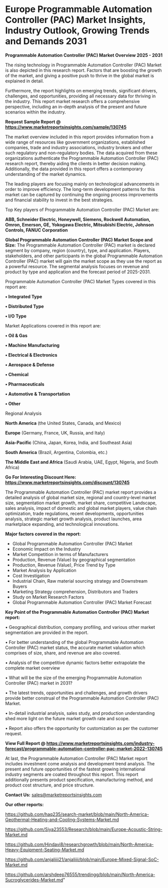 # Europe Programmable Automation Controller (PAC) Market Insights, Industry Outlook, Growing Trends and Demands 2031

<Strong> Programmable Automation Controller (PAC) Market Overview 2025 - 2031</strong>

The rising technology in Programmable Automation Controller (PAC) Market is also depicted in this research report. Factors that are boosting the growth of the market, and giving a positive push to thrive in the global market is explained in detail.

Furthermore, the report highlights on emerging trends, significant drivers, challenges, and opportunities, providing all necessary data for thriving in the industry. This report market research offers a comprehensive perspective, including an in-depth analysis of the present and future scenarios within the industry.

<strong>Request Sample Report @ <a href=https://www.marketreportsinsights.com/sample/130745>https://www.marketreportsinsights.com/sample/130745</a></strong>

The market overview included in this report provides information from a wide range of resources like government organizations, established companies, trade and industry associations, industry brokers and other such regulatory and non-regulatory bodies. The data acquired from these organizations authenticate the Programmable Automation Controller (PAC) research report, thereby aiding the clients in better decision making. Additionally, the data provided in this report offers a contemporary understanding of the market dynamics.

The leading players are focusing mainly on technological advancements in order to improve efficiency. The long-term development patterns for this market can be captured by continuing the ongoing process improvements and financial stability to invest in the best strategies.

Top Key players of Programmable Automation Controller (PAC) Market are:

<strong>ABB, Schneider Electric, Honeywell, Siemens, Rockwell Automation, Omron, Emerson, GE, Yokogawa Electric, Mitsubishi Electric, Johnson Controls, FANUC Corporation</strong>

<strong><b>Global Programmable Automation Controller (PAC) Market Scope and Size:</b></strong>
The Programmable Automation Controller (PAC) market is declared segment by company, region (country), type, and application. Players, stakeholders, and other participants in the global Programmable Automation Controller (PAC) market will gain the market scope as they use the report as a powerful resource. The segmental analysis focuses on revenue and product by type and application and the forecast period of 2025-2031.

Programmable Automation Controller (PAC) Market Types covered in this report are:

<strong>• Integrated Type

• Distributed Type

• I/O Type</strong>

Market Applications covered in this report are:

<strong>• Oil & Gas

• Machine Manufacturing

• Electrical & Electronics

• Aerospace & Defense

• Chemical

• Pharmaceuticals

• Automotive & Transportation

• Other</strong> 

Regional Analysis

<strong>North America</strong> (the United States, Canada, and Mexico)

<strong>Europe</strong> (Germany, France, UK, Russia, and Italy)

<strong>Asia-Pacific</strong> (China, Japan, Korea, India, and Southeast Asia)

<strong>South America</strong> (Brazil, Argentina, Colombia, etc.)

<strong>The Middle East and Africa</strong> (Saudi Arabia, UAE, Egypt, Nigeria, and South Africa)

<strong>Go For Interesting Discount Here: <a href=https://www.marketreportsinsights.com/discount/130745>https://www.marketreportsinsights.com/discount/130745</a></strong>

The Programmable Automation Controller (PAC) market report provides a detailed analysis of global market size, regional and country-level market size, segmentation market growth, market share, competitive Landscape, sales analysis, impact of domestic and global market players, value chain optimization, trade regulations, recent developments, opportunities analysis, strategic market growth analysis, product launches, area marketplace expanding, and technological innovations.

<strong><b>Major factors covered in the report:</b></strong>
<ul>
  <li>Global Programmable Automation Controller (PAC) Market </li>
  <li>Economic Impact on the Industry</li>
  <li>Market Competition in terms of Manufacturers</li>
  <li>Production, Revenue (Value) by geographical segmentation</li>
  <li>Production, Revenue (Value), Price Trend by Type</li>
  <li>Market Analysis by Application</li>
  <li>Cost Investigation</li>
  <li>Industrial Chain, Raw material sourcing strategy and Downstream Buyers</li>
  <li>Marketing Strategy comprehension, Distributors and Traders</li>
  <li>Study on Market Research Factors</li>
  <li>Global Programmable Automation Controller (PAC) Market Forecast</li>
</ul>

<strong><b>Key Point of the Programmable Automation Controller (PAC) Market report:</b></strong>

• Geographical distribution, company profiling, and various other market segmentation are provided in the report.

• For better understanding of the global Programmable Automation Controller (PAC) market status, the accurate market valuation which comprises of size, share, and revenue are also covered.

• Analysis of the competitive dynamic factors better extrapolate the complete market overview

• What will be the size of the emerging Programmable Automation Controller (PAC) market in 2031?

• The latest trends, opportunities and challenges, and growth drivers provide better construal of the Programmable Automation Controller (PAC) Market.

• In-detail industrial analysis, sales study, and production understanding shed more light on the future market growth rate and scope.

• Report also offers the opportunity for customization as per the customer request.

<strong><b>View Full Report @ <a href=https://www.marketreportsinsights.com/industry-forecast/programmable-automation-controller-pac-market-2022-130745>https://www.marketreportsinsights.com/industry-forecast/programmable-automation-controller-pac-market-2022-130745</a></b></strong>


At last, the Programmable Automation Controller (PAC) Market report includes investment come analysis and development trend analysis. The present and future opportunities of the fastest growing international industry segments are coated throughout this report. This report additionally presents product specification, manufacturing method, and product cost structure, and price structure.

<strong>Contact Us:</strong>
sales@marketreportsinsights.com

<strong>Our other reports:</strong>

<a href=https://github.com/haq235/search-market/blob/main/North-America-Geothermal-Heating-and-Cooling-Systems-Market.md>https://github.com/haq235/search-market/blob/main/North-America-Geothermal-Heating-and-Cooling-Systems-Market.md</a>

<a href=https://github.com/Siya23553/Research/blob/main/Europe-Acoustic-String-Market.md>https://github.com/Siya23553/Research/blob/main/Europe-Acoustic-String-Market.md</a>

<a href=https://github.com/Hindavi8/researchgrowth/blob/main/North-America-Heavy-Equipment-Seating-Market.md>https://github.com/Hindavi8/researchgrowth/blob/main/North-America-Heavy-Equipment-Seating-Market.md</a>

<a href=https://github.com/anjaliiii21/anjaliiii/blob/main/Europe-Mixed-Signal-SoC-Market.md>https://github.com/anjaliiii21/anjaliiii/blob/main/Europe-Mixed-Signal-SoC-Market.md</a>

<a href=https://github.com/arshdeep76555/trendingg/blob/main/North-America-Sucroglycerides-Market.md>https://github.com/arshdeep76555/trendingg/blob/main/North-America-Sucroglycerides-Market.md</a>"
